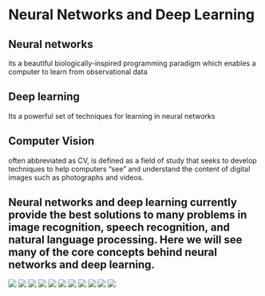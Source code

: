 # Neural Networks and Deep Learning

## Neural networks
   its a beautiful biologically-inspired programming paradigm which enables a computer to learn from observational data
## Deep learning
   Its a powerful set of techniques for learning in neural networks
## Computer Vision
   often abbreviated as CV, is defined as a field of study that seeks to develop techniques to help computers “see” and understand the content of digital images such as photographs and videos.

## Neural networks and deep learning currently provide the best solutions to many problems in image recognition, speech recognition, and natural language processing. Here we will see many of the core concepts behind neural networks and deep learning.

![](./assets/1.jpeg)
![](./assets/2.jpeg)
![](./assets/4.jpeg)
![](./assets/5.jpeg)
![](./assets/6.jpeg)
![](./assets/7.jpeg)
![](./assets/8.jpeg)
![](./assets/9.jpeg)
![](./assets/10.jpeg)
![](./assets/11.jpeg)
![](./assets/12.jpg)
